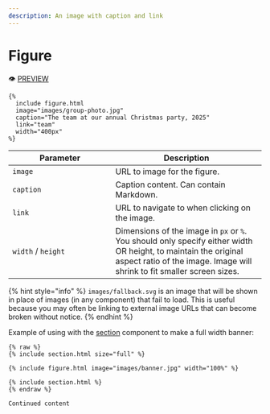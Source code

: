 ```yaml
---
description: An image with caption and link
---
```


# Figure

:eye: [PREVIEW](https://greenelab.github.io/lab-website-template/testbed#figure)

```liquid
{%
  include figure.html
  image="images/group-photo.jpg"
  caption="The team at our annual Christmas party, 2025"
  link="team"
  width="400px"
%}
```

<table><thead><tr><th width="189">Parameter</th><th>Description</th></tr></thead><tbody><tr><td><code>image</code></td><td>URL to image for the figure.</td></tr><tr><td><code>caption</code></td><td>Caption content. Can contain Markdown.</td></tr><tr><td><code>link</code></td><td>URL to navigate to when clicking on the image.</td></tr><tr><td><code>width</code> / <code>height</code></td><td>Dimensions of the image in <code>px</code> or <code>%</code>. You should only specify either width OR height, to maintain the original aspect ratio of the image. Image will shrink to fit smaller screen sizes.</td></tr></tbody></table>

{% hint style="info" %}
`images/fallback.svg` is an image that will be shown in place of images (in any component) that fail to load. This is useful because you may often be linking to external image URLs that can become broken without notice.
{% endhint %}

Example of using with the [section](section.md) component to make a full width banner:

```liquid
{% raw %}
{% include section.html size="full" %}

{% include figure.html image="images/banner.jpg" width="100%" %}

{% include section.html %}
{% endraw %}

Continued content
```

